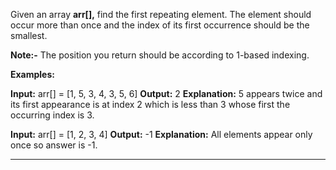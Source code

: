 Given an array **arr[],** find the first repeating element. The element should occur more than once and the index of its first occurrence should be the smallest.

**Note:-** The position you return should be according to 1-based indexing. 

**Examples:**

**Input:** arr[] = [1, 5, 3, 4, 3, 5, 6]
**Output:** 2
**Explanation:** 5 appears twice and its first appearance is at index 2 which is less than 3 whose first the occurring index is 3.

**Input:** arr[] = [1, 2, 3, 4]
**Output:** -1
**Explanation:** All elements appear only once so answer is -1.

-------------------------------------------------------------------
